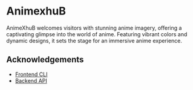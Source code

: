 
# AnimexhuB

AnimeXhuB welcomes visitors with stunning anime imagery, offering a captivating glimpse into the world of anime. Featuring vibrant colors and dynamic designs, it sets the stage for an immersive anime experience.


## Acknowledgements

 - [Frontend CLI](https://vitejs.dev/)
 - [Backend API](https://kitsu.docs.apiary.io/#introduction)

